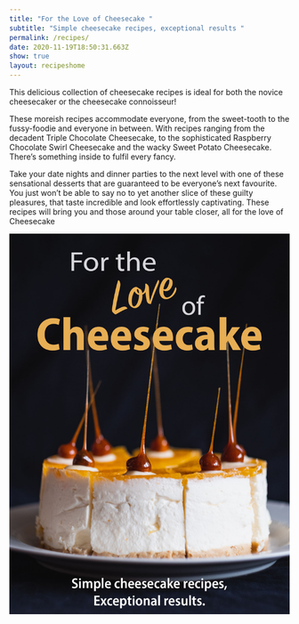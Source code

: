 ```yaml
---
title: "For the Love of Cheesecake "
subtitle: "Simple cheesecake recipes, exceptional results "
permalink: /recipes/
date: 2020-11-19T18:50:31.663Z
show: true
layout: recipeshome
---
```

This delicious collection of cheesecake recipes is ideal for both the novice cheesecaker or the cheesecake connoisseur! 

These moreish recipes accommodate everyone, from the sweet-tooth to the fussy-foodie and everyone in between. With recipes ranging from the decadent Triple Chocolate Cheesecake, to the sophisticated Raspberry Chocolate Swirl Cheesecake and the wacky Sweet Potato Cheesecake. There’s something inside to fulfil every fancy. 

Take your date nights and dinner parties to the next level with one of these sensational desserts that are guaranteed to be everyone’s next favourite. 
You just won’t be able to say no to yet another slice of these guilty pleasures, that taste incredible and look effortlessly captivating. 
These recipes will bring you and those around your table closer, all for the love of Cheesecake

![Recipe book title against picture of cheesecake ](../uploads/cover.jpg "Recipe book cover ")